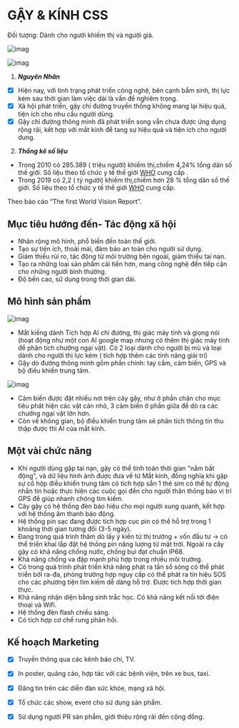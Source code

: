 # GẬY & KÍNH CSS
Đối tượng: Dành cho người khiếm thị và người già.

![imag](https://scontent.fsgn2-4.fna.fbcdn.net/v/t1.15752-9/106564225_1472124316282221_625774905214621804_n.jpg?_nc_cat=109&_nc_sid=b96e70&_nc_ohc=BSYFuT4CZc8AX_s5SVo&_nc_ht=scontent.fsgn2-4.fna&oh=e6150af60e2f8c6e09251efa39cc506b&oe=5F2329B9)

![imag](https://scontent.fsgn2-3.fna.fbcdn.net/v/t1.15752-9/101982907_1666659516830448_8072195225272975360_n.jpg?_nc_cat=108&_nc_sid=b96e70&_nc_ohc=W6G6VWgud8IAX9hJcIQ&_nc_ht=scontent.fsgn2-3.fna&oh=c6553137035efa4efbd6887b7b0dee35&oe=5F211C5D)

1. **_Nguyên Nhân_**
- [x] Hiện nay, với tình trạng phát triển công nghệ, bên cạnh bẩm sinh, thị lực kém sau thời gian làm việc dài là vấn đề nghiêm trọng.
- [x] Xã hội phát triển, gậy chỉ đường truyền thống không mang lại hiệu quả, tiện ích cho nhu cầu người dùng.
- [x] Gậy chỉ đường thông minh đã phát triển song vẫn chưa được ứng dụng rộng rãi, kết hợp với mắt kính để tang sự hiệu quả và tiện ích cho người dung.
2. **_Thống kê số liệu_**
- Trong 2010 có 285.389 ( triệu người) khiếm thị,chiếm 4,24% tổng dân số thế giới. Số liệu theo tổ chức y tế thế giới [WHO](https://www.who.int/blindness/GLOBALDATAFINALforweb.pdf) cung cấp .
- Trong 2019 có 2,2 ( tỷ người) khiếm thị,chiếm hơn 28 % tổng dân số thế giới. Số liệu theo tổ chức y tế thế giới [WHO](https://www.who.int/news-room/detail/08-10-2019-who-launches-first-world-report-on-vision) cung cấp.

Theo báo cáo “The first World Vision Report”.


## Mục tiêu hướng đến- Tác động xã hội

* Nhân rộng mô hình, phổ biến đến toàn thế giới.
* Tạo sự tiện ích, thoải mái, đảm bảo an toàn cho người sử dụng.
* Giảm thiểu rủi ro, tác động từ môi trường bên ngoài, giảm thiểu tai nạn.
* Tạo ra những loại sản phẩm cải tiến hơn, mang công nghệ đến tiếp cận cho những người bình thường.
* Độ bền cao, sử dụng trong thời gian dài.



## Mô hình sản phẩm

![imag](https://scontent.fsgn2-4.fna.fbcdn.net/v/t1.15752-9/106630313_2880547548832810_5159823636258037312_n.jpg?_nc_cat=109&_nc_sid=b96e70&_nc_ohc=3aL5FKbY3hgAX_oCgyP&_nc_ht=scontent.fsgn2-4.fna&oh=29e08d24c8b14e89e4a1faed4d38aae9&oe=5F238D64)

- Mắt kiếng dành Tích hợp AI chỉ đường, thị giác máy tính và giọng nói (hoạt động như một con AI google map nhưng có thêm thị giác máy tính để phân tích chướng ngại vật). Có 2 loại dành cho người bị mù và loại dành cho người thị lực kém ( tích hợp thêm các tính năng giải trí)
- Gậy dò đường thông minh gồm phần chính: tay cầm, cảm biến, GPS và bộ điều khiển trung tâm.

![imag](https://scontent.fsgn2-5.fna.fbcdn.net/v/t1.15752-9/106453677_2321611298144906_2440753306577507931_n.jpg?_nc_cat=104&_nc_sid=b96e70&_nc_ohc=nFZWsoFSu5sAX952OG3&_nc_ht=scontent.fsgn2-5.fna&oh=1017f5e997323d3dd11184db0f42f492&oe=5F24AC08)

- Cảm biến được đặt nhiều nơi trên cây gậy, như ở phần chân cho mục tiêu phát hiện các vật cản nhỏ, 3 cảm biến ở phần giữa để dò ra các chướng ngại vật lớn hơn.
- Còn về không gian, bộ điều khiển trung tâm sẽ phân tích thông tin thu thập được thì AI của mắt kính.


## Một vài chức năng
- Khi người dùng gặp tai nạn, gậy có thể tính toán thời gian "nằm bất động", và dữ liệu hình ảnh được đưa về từ Mắt kính, đồng nghĩa khi gặp sự cố hộp điều khiển trung tâm có tích hợp sẵn 1 thẻ sim có thể tự động nhắn tin hoặc thực hiện các cuộc gọi đến cho người thân thông báo vị trí GPS để giúp nhanh chóng tìm kiếm.
- Cây gậy có hệ thống đèn báo hiệu cho mọi người xung quanh, kết hợp với hệ thống âm thanh báo động.
- Hệ thống pin sạc đang được tích hợp cục pin có thể hỗ trợ trong 1 khoảng thời gian tương đối (3-5 ngày).
- Đang trong quá trình thăm dò lấy ý kiến từ thị trường + vốn đầu tư -> có thể triển khai lắp đặt hệ thống pin năng lượng từ mặt trời. Ngoài ra cây gậy có khả năng chống nước, chống bụi đạt chuẩn IP68.
- Khả năng chống va đập mạnh phù hợp trong nhiều môi trường.
- Có trong quá trình phát triển khả năng phát ra tần số sóng có thể phát triển bởi ra-đa, phòng trường hợp nguy cấp có thể phát ra tín hiệu SOS cho các phương tiện tìm kiếm dễ dàng hỗ trợ. Được tích hợp thời gian thực.
- Khả năng nhận diện bằng sinh trắc học. Có khả năng kết nối tới điện thoại và Wifi.
- Hệ thống đèn flash chiếu sáng.
- Có tích hợp cơ chế rung phản hồi.

## Kế hoạch Marketing
- [x] Truyền thông qua các kênh báo chí, TV.
- [x] In poster, quảng cáo, hợp tác với các bệnh viện, trên xe bus, taxi.
- [x] Đăng tin trên các diễn đàn sức khỏe, mạng xã hội.
- [x] Tổ chức các show, event cho sử dụng sản phẩm.
- [x] Sử dụng người PR sản phẩm, giới thiệu rộng rãi đến cộng đồng.


